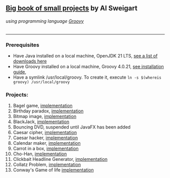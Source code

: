 ## [Big book of small projects](https://nostarch.com/big-book-small-python-projects) by Al Sweigart
###### _using programming language [Groovy](https://groovy-lang.org)_

---

### Prerequisites

* Have Java installed on a local machine, OpenJDK 21 LTS, [see a list of downloads here](https://docs.aws.amazon.com/corretto/latest/corretto-21-ug/downloads-list.html)
* Have Groovy installed on a local machine, Groovy 4.0.21, [see installation guide](https://groovy-lang.org/install.html), 
* Have a symlink /usr/local/groovy. To create it, execute `ln -s $(whereis groovy) /usr/local/groovy`

### Projects:

1. Bagel game, [implementation](src/main/java/com/example/big_book_groovy/BagelGame.groovy)
2. Birthday paradox, [implementation](src/main/java/com/example/big_book_groovy/BirthdayParadox.groovy)
3. Bitmap image, [implementation](src/main/java/com/example/big_book_groovy/BitmapImage.groovy)
4. BlackJack, [implementation](src/main/java/com/example/big_book_groovy/BlackJack.groovy)
5. Bouncing DVD, suspended until JavaFX has been added
6. Caesar cipher, [implementation](src/main/java/com/example/big_book_groovy/CaesarCipher.groovy)
7. Caesar hacker, [implementation](src/main/java/com/example/big_book_groovy/CaesarHacker.groovy)
8. Calendar maker, [implementation](src/main/java/com/example/big_book_groovy/CalendarMaker.groovy)
9. Carrot in a box, [implementation](src/main/java/com/example/big_book_groovy/CarrotBoxGame.groovy)
10. Cho-Han, [implementation](src/main/java/com/example/big_book_groovy/ChoHanGame.groovy)
11. Clickbait Headline Generator, [implementation](src/main/java/com/example/big_book_groovy/ClickBaitHeadlineGenerator.groovy)
12. Collatz Problem, [implementation](src/main/java/com/example/big_book_groovy/CollatzProblem.groovy)
13. Conway's Game of life [implementation](src/main/java/com/example/big_book_groovy/ConwayGamOfLife.groovy)